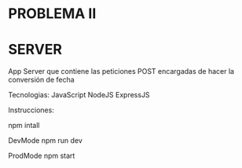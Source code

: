 # PROBLEMA II
# SERVER

App Server que contiene las peticiones POST encargadas de hacer la conversión de fecha

Tecnologias:
JavaScript
NodeJS
ExpressJS

Instrucciones:

npm intall

DevMode
npm run dev

ProdMode
npm start



